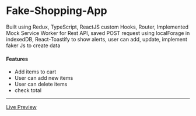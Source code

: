 # Fake-Shopping-App
Built using Redux, TypeScript, ReactJS custom  Hooks, Router, Implemented Mock Service Worker for Rest API, saved POST request using localForage in indexedDB, React-Toastify to show alerts, user can add, update,  implement faker Js to create data
<h4> Features </h4>
<ul>
  <li>Add items to cart</li>
    <li>User can add new items</li>
    <li>User can delete items</li>
    <li>check total </li>
 </ul>
<hr>
<a href ="https://reshop-app.netlify.app/">Live Preview </a>



